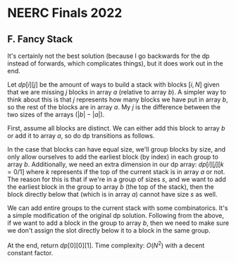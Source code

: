 # NEERC Finals 2022

## F. Fancy Stack
It's certainly not the best solution (because I go backwards for the dp instead of forwards, which complicates things), but it does work out in the end. 

Let $dp[i][j]$ be the amount of ways to build a stack with blocks $[i,N]$ given that we are missing $j$ blocks in array $a$ (relative to array $b$). A simpler way to think about this is that $j$ represents how many blocks we have put in array $b$, so the rest of the blocks are in array $a$. My $j$ is the difference between the two sizes of the arrays ($|b|-|a|$).

First, assume all blocks are distinct. We can either add this block to array $b$ or add it to array $a$, so do dp transitions as follows.

In the case that blocks can have equal size, we'll group blocks by size, and only allow ourselves to add the earliest block (by index) in each group to array $b$. Additionally, we need an extra dimension in our dp array: $dp[i][j][k=0/1]$ where $k$ represents if the top of the current stack is in array $a$ or not. The reason for this is that if we're in a group of sizes $s$, and we want to add the earliest block in the group to array $b$ (the top of the stack), then the block directly below that (which is in array $a$) cannot have size $s$ as well. 

We can add entire groups to the current stack with some combinatorics. It's a simple modification of the original dp solution. Following from the above, if we want to add a block in the group to array $b$, then we need to make sure we don't assign the slot directly below it to a block in the same group.

At the end, return $dp[0][0][1]$. Time complexity: $O(N^2)$ with a decent constant factor.